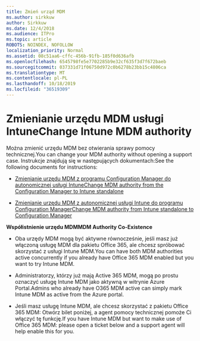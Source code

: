 ```yaml
---
title: Zmień urząd MDM
ms.author: sirkkuw
author: Sirkkuw
ms.date: 12/4/2018
ms.audience: ITPro
ms.topic: article
ROBOTS: NOINDEX, NOFOLLOW
localization_priority: Normal
ms.assetid: 08c51aa6-cffc-456b-91fb-185f0d636afb
ms.openlocfilehash: 6545798fe5e7702285b9e32cf635f3d7f672baeb
ms.sourcegitcommit: 037331d71f06750d972c0b6278b23bb15c4806ca
ms.translationtype: MT
ms.contentlocale: pl-PL
ms.lasthandoff: 10/18/2019
ms.locfileid: "36519309"
---
```

# <a name="change-intune-mdm-authority"></a><span data-ttu-id="b28b3-102">Zmienianie urzędu MDM usługi Intune</span><span class="sxs-lookup"><span data-stu-id="b28b3-102">Change Intune MDM authority</span></span>

<span data-ttu-id="b28b3-103">Można zmienić urzędu MDM bez otwierania sprawy pomocy technicznej.</span><span class="sxs-lookup"><span data-stu-id="b28b3-103">You can change your MDM authority without opening a support case.</span></span> <span data-ttu-id="b28b3-104">Instrukcje znajdują się w następujących dokumentach:</span><span class="sxs-lookup"><span data-stu-id="b28b3-104">See the following documents for instructions:</span></span>
  
- [<span data-ttu-id="b28b3-105">Zmienianie urzędu MDM z programu Configuration Manager do autonomicznej usługi Intune</span><span class="sxs-lookup"><span data-stu-id="b28b3-105">Change MDM authority from the Configuration Manager to Intune standalone</span></span>](https://docs.microsoft.com/sccm/mdm/deploy-use/migrate-change-mdm-authority)
    
- [<span data-ttu-id="b28b3-106">Zmienianie urzędu MDM z autonomicznej usługi Intune do programu Configuration Manager</span><span class="sxs-lookup"><span data-stu-id="b28b3-106">Change MDM authority from Intune standalone to Configuration Manager</span></span>](https://docs.microsoft.com/sccm/mdm/deploy-use/change-mdm-authority)
    
 <span data-ttu-id="b28b3-107">**Współistnienie urzędu MDM**</span><span class="sxs-lookup"><span data-stu-id="b28b3-107">**MDM Authority Co-Existence**</span></span>
  
- <span data-ttu-id="b28b3-108">Oba urzędy MDM mogą być aktywne równocześnie, jeśli masz już włączoną usługę MDM dla pakietu Office 365, ale chcesz spróbować skorzystać z usługi Intune MDM.</span><span class="sxs-lookup"><span data-stu-id="b28b3-108">You can have both MDM authorities active concurrently if you already have Office 365 MDM enabled but you want to try Intune MDM.</span></span>
    
- <span data-ttu-id="b28b3-109">Administratorzy, którzy już mają Active 365 MDM, mogą po prostu oznaczyć usługę Intune MDM jako aktywną w witrynie Azure Portal.</span><span class="sxs-lookup"><span data-stu-id="b28b3-109">Admins who already have O365 MDM active can simply mark Intune MDM as active from the Azure portal.</span></span>
    
- <span data-ttu-id="b28b3-110">Jeśli masz usługę Intune MDM, ale chcesz skorzystać z pakietu Office 365 MDM: Otwórz bilet poniżej, a agent pomocy technicznej pomoże Ci włączyć tę funkcję.</span><span class="sxs-lookup"><span data-stu-id="b28b3-110">If you have Intune MDM but want to make use of Office 365 MDM: please open a ticket below and a support agent will help enable this for you.</span></span>
    

